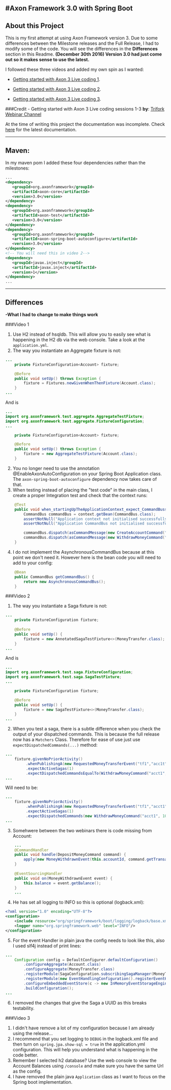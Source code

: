 #Axon Framework 3.0 with Spring Boot
---
## About this Project

This is my first attempt at using Axon Framework version 3. Due to some differences between the Milestone releases and the Full Release, I had to modify some of the code. You will see the differences in the **Differences** section in this Readme.
**(December 30th 2016) Version 3.0 had just come out so it makes sense to use the latest.**

I followed these three videos and added my own spin as I wanted:

 * [Getting started with Axon 3 Live coding 1](https://www.youtube.com/watch?v=s2zH7BsqtAk).
 
 * [Getting started with Axon 3 Live coding 2](https://www.youtube.com/watch?v=Fj365BufWNU).
 
 * [Getting started with Axon 3 Live coding 3](ttps://www.youtube.com/watch?v=qqk2Df_0Pm8).

###Credit - Getting started with Axon 3 Live coding sessions 1-3
**by**: [Trifork Webinar Channel](https://www.youtube.com/channel/UCz9eNSe8kY7z8DEyvv-slZg)

 
 At the time of writing this project the documentation was incomplete. Check [here](https://docs.axonframework.org/v/3.0/) for the latest documentation. 
 
 ___
 ## Maven:
 
 In my maven pom I added these four dependencies rather than the milestones:
 
 ```XML
 ...
<dependency>
	<groupId>org.axonframework</groupId>
	<artifactId>axon-core</artifactId>
	<version>3.0</version>
</dependency>
<dependency>
	<groupId>org.axonframework</groupId>
	<artifactId>axon-test</artifactId>
	<version>3.0</version>
</dependency>
<dependency>
	<groupId>org.axonframework</groupId>
	<artifactId>axon-spring-boot-autoconfigure</artifactId>
	<version>3.0</version>
</dependency>
<!-- You will need this in video 2-->
<dependency>
	<groupId>javax.inject</groupId>
	<artifactId>javax.inject</artifactId>
	<version>1</version>
</dependency>
...
 ```


___

## Differences
**-What I had to change to make things work**

###Video 1
1. Use H2 instead of hsqldb. This will allow you to easily see what is happening in the H2 db via the web console. Take a look at the `application.yml`.
2. The way you instantiate an Aggregate fixture is not:
``` Java
...
    private FixtureConfiguration<Account> fixture;

    @Before
    public void setUp() throws Exception {
        fixture = Fixtures.newGivenWhenThenFixture(Account.class);
    }
...
```
And is
``` Java
...
import org.axonframework.test.aggregate.AggregateTestFixture;
import org.axonframework.test.aggregate.FixtureConfiguration;
...

    private FixtureConfiguration<Account> fixture;

    @Before
    public void setUp() throws Exception {
        fixture = new AggregateTestFixture(Account.class);
    }
```
2. You no longer need to use the annotation @EnableAxonAutoConfiguration on your Spring Boot Application class. The  `axon-spring-boot-autoconfigure` dependency now takes care of that.
3. When testing instead of placing the "test code" in the main class, I  create a proper Integration test and check that the context runs:
```Java
    @Test
    public void when_startingUpTheApplicationContext_expect_CommandBussuccessful() throws SQLException {
        CommandBus commandBus = context.getBean(CommandBus.class);
        assertNotNull("Application context not initialised successfully", context);
        assertNotNull("Application CommandBus not initialised successfully", commandBus);

        commandBus.dispatch(asCommandMessage(new CreateAccountCommand("54321", 500)));
        commandBus.dispatch(asCommandMessage(new WithdrawMoneyCommand("54321", 250)));
    }
```
4. I do not implement the AsynchronousCommandBus because at this point we don't need it. However here is the bean code you will need to add to your config:
```Java
    @Bean
    public CommandBus getCommandBus() {
        return new AsynchronousCommandBus();
    }
```

###Video 2

1. The way you instantiate a Saga fixture is not:
``` Java
...
    private FixtureConfiguration fixture;
    
    @Before
    public void setUp() {
        fixture = new AnnotatedSagaTestFixture<>(MoneyTransfer.class);
    }
...
```
And is
``` Java
...
import org.axonframework.test.saga.FixtureConfiguration;
import org.axonframework.test.saga.SagaTestFixture;
...

    private FixtureConfiguration fixture;

    @Before
    public void setUp() {
        fixture = new SagaTestFixture<>(MoneyTransfer.class);
    }
...
```
2. When you test a saga, there is a subtle difference when you check the output of your dispatched commands. This is because the full release now has a `Matchers` Class. Therefore for ease of use just use `expectDispatchedCommands(...)` method:
``` Java
...
    fixture.givenNoPriorActivity()
         .whenPublishingA(new RequestedMoneyTransferEvent("tf1","acc1t","acct2",100))
         .expectActiveSagas(1)
         .expectDispatchedCommandsEqualTo(WithdrawMoneyCommand("acct1",100));
...
```
Will need to be:
``` Java
...
    fixture.givenNoPriorActivity()
         .whenPublishingA(new RequestedMoneyTransferEvent("tf1","acct1","acct2",100))
         .expectActiveSagas(1)
         .expectDispatchedCommands(new WithdrawMoneyCommand("acct1", 100));
...
```
3. Somehwere between the two webinars there is code missing from Account:
``` Java
    ...
    @CommandHandler
    public void handle(DepositMoneyCommand command) {
        apply(new MoneyWithdrawnEvent(this.accountId, command.getTransactionId(), command.getAmount(), balance + command.getAmount()));
    }
    
    @EventSourcingHandler
    public void on(MoneyWithdrawnEvent event) {
        this.balance = event.getBalance();
    }
    ...
```
4. He has set all logging to INFO so this is optional (logback.xml):
``` XML
<?xml version="1.0" encoding="UTF-8"?>
<configuration>
    <include resource="org/springframework/boot/logging/logback/base.xml"/>
    <logger name="org.springframework.web" level="INFO"/>
</configuration>
```     
5. For the event Handler in plain java the config needs to look like this, also I used slf4j instead of print lines:
``` Java
...
    Configuration config = DefaultConfigurer.defaultConfiguration()
        .configureAggregate(Account.class)
        .configureAggregate(MoneyTransfer.class)
        .registerModule(SagaConfiguration.subscribingSagaManager(MoneyTransferSaga.class))
        .registerModule(new EventHandlingConfiguration().registerEventHandler(configuration -> new LoggingEventHandler()))
        .configureEmbeddedEventStore(c -> new InMemoryEventStorageEngine())
        .buildConfiguration();
...
```
6. I removed the changes that give the Saga a UUID as this breaks testability.

###Video 3

1. I didn't have remove a lot of my configuration because I am already using the release...
2. I recommend that you set logging to `DEBUG` in the logback.xml file and then turn on `spring.jpa.show-sql = true` in the application.yml configuration. This will help you understand what is happening in the code better.
3. Remember I selected h2 database? Use the web console to view the Account Balances using `/console` and make sure you have the same Url as the config.
4. I have removed the plain java `Application` class as I want to focus on the Spring boot implementation.